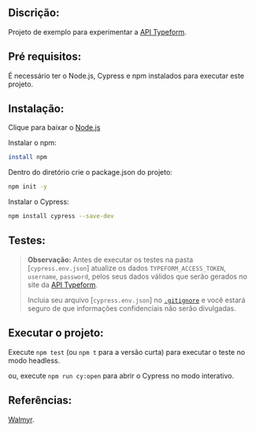 ## Discrição:
Projeto de exemplo para experimentar a [API Typeform](https://developer.typeform.com/).


## Pré requisitos:
É necessário ter o Node.js, Cypress e npm instalados para executar este projeto.


## Instalação:
Clique para baixar o [Node.js](https://nodejs.org/)

Instalar o npm:
```bash
install npm
```

Dentro do diretório crie o package.json do projeto:
```bash
npm init -y
```

Instalar o Cypress:
```bash
npm install cypress --save-dev
```

## Testes:
> **Observação:** Antes de executar os testes na pasta [`cypress.env.json`] atualize os dados `TYPEFORM_ACCESS_TOKEN`, `username`, `password`, pelos seus dados válidos que serão gerados no site da [API Typeform](https://developer.typeform.com/). 
>
> Incluia seu arquivo [`cypress.env.json`] no [`.gitignore`](./.gitignore) e você estará seguro de que informações confidenciais não serão divulgadas.

## Executar o projeto:
Execute `npm test` (ou `npm t` para a versão curta) para executar o teste no modo headless.

ou, execute `npm run cy:open` para abrir o Cypress no modo interativo.

## Referências:
[Walmyr](https://walmyr.dev).